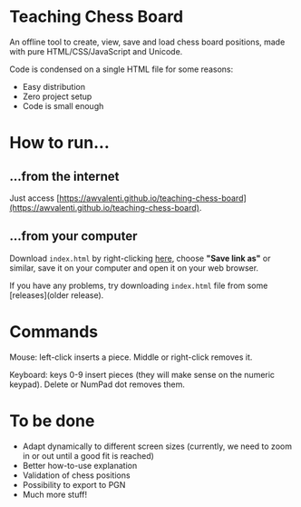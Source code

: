 # Teaching Chess Board
An offline tool to create, view, save and load chess
board positions, made with pure HTML/CSS/JavaScript and Unicode.

Code is condensed on a single HTML file for some reasons:
- Easy distribution
- Zero project setup
- Code is small enough

# How to run...

## ...from the internet
Just access
[https://awvalenti.github.io/teaching-chess-board](https://awvalenti.github.io/teaching-chess-board).

## ...from your computer
Download `index.html` by right-clicking
[here](https://raw.githubusercontent.com/awvalenti/teaching-chess-board/master/index.html),
choose **"Save link as"** or similar, save it on your computer
and open it on your web browser.

If you have any problems, try downloading `index.html` file
from some [releases](older release).

# Commands
Mouse: left-click inserts a piece. Middle or right-click removes it.

Keyboard: keys 0-9 insert pieces (they will make sense on the numeric
keypad). Delete or NumPad dot removes them.

# To be done
- Adapt dynamically to different screen sizes (currently, we need to
  zoom in or out until a good fit is reached)
- Better how-to-use explanation
- Validation of chess positions
- Possibility to export to PGN
- Much more stuff!
